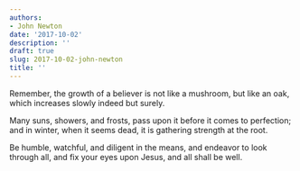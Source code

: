 ```yaml
---
authors:
- John Newton
date: '2017-10-02'
description: ''
draft: true
slug: 2017-10-02-john-newton
title: ''
---
```

Remember, the growth of a believer is not like a mushroom, but like an oak, which increases slowly indeed but surely. 

Many suns, showers, and frosts, pass upon it before it comes to perfection; and in winter, when it seems dead, it is gathering strength at the root. 

Be humble, watchful, and diligent in the means, and endeavor to look through all, and fix your eyes upon Jesus, and all shall be well.



